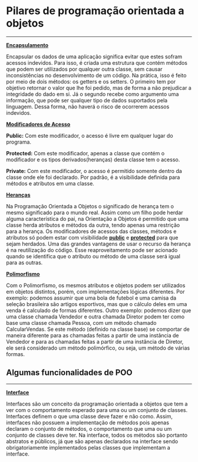 <h1>Pilares de programação orientada a objetos</h1>
<hr>
<b><u>Encapsulamento</u></b>

Encapsular os dados de uma aplicação significa evitar que estes sofram acessos indevidos. Para isso, é criada uma estrutura que contém métodos que podem ser utilizados por qualquer outra classe, sem causar inconsistências no desenvolvimento de um código.
Na prática, isso é feito por meio de dois métodos: os getters e os setters. O primeiro tem por objetivo retornar o valor que lhe foi pedido, mas de forma a não prejudicar a integridade do dado em si.
Já o segundo recebe como argumento uma informação, que pode ser qualquer tipo de dados suportados pela linguagem. Dessa forma, não haverá o risco de ocorrerem acessos indevidos.

<b><u>Modificadores de Acesso</u></b>

<b>Public:</b> Com este modificador, o acesso é livre em qualquer lugar do programa.<br>

<b>Protected:</b> Com este modificador, apenas a classe que contém o modificador e os tipos derivados(heranças) desta classe tem o acesso.<br>

<b>Private:</b> Com este modificador, o acesso é permitido somente dentro da classe onde ele foi declarado. Por padrão, é a visibilidade definida para métodos e atributos em uma classe.

<b><u>Heranças</u></b>

Na Programação Orientada a Objetos o significado de herança tem o mesmo significado para o mundo real. Assim como um filho pode herdar alguma característica do pai, na Orientação a Objetos é permitido que uma classe herda atributos e métodos da outra, tendo apenas uma restrição para a herança. Os modificadores de acessos das classes, métodos e atributos só podem estar com visibilidade <b><u>public</u></b> e <b><u>protected</u></b> para que sejam herdados.
Uma das grandes vantagens de usar o recurso da herança é na reutilização do código. Esse reaproveitamento pode ser acionado quando se identifica que o atributo ou método de uma classe será igual para as outras.

<b><u>Polimorfismo</u></b>

Com o Polimorfismo, os mesmos atributos e objetos podem ser utilizados em objetos distintos, porém, com implementações lógicas diferentes.
Por exemplo: podemos assumir que uma bola de futebol e uma camisa da seleção brasileira são artigos esportivos, mas que o cálculo deles em uma venda é calculado de formas diferentes.
Outro exemplo: podemos dizer que uma classe chamada Vendedor e outra chamada Diretor podem ter como base uma classe chamada Pessoa, com um método chamado CalcularVendas. Se este método (definido na classe base) se comportar de maneira diferente para as chamadas feitas a partir de uma instância de Vendedor e para as chamadas feitas a partir de uma instância de Diretor, ele será considerado um método polimórfico, ou seja, um método de várias formas.

<h2>Algumas funcionalidades de POO</h2>
<hr>
<b><u>Interface</u></b>

Interfaces são um conceito da programação orientada a objetos que tem a ver com o comportamento esperado para uma ou um conjunto de classes.
Interfaces definem o que uma classe deve fazer e não como. Assim, interfaces não possuem a implementação de métodos pois apenas declaram o conjunto de métodos, o comportamento que uma ou um conjunto de classes deve ter.
Na interface, todos os métodos são portanto abstratos e públicos, já que são apenas declarados na interface sendo obrigatoriamente implementados pelas classes que implementam a interface.
